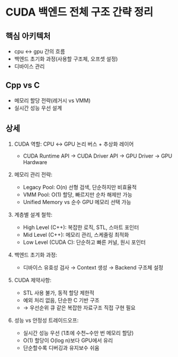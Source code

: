 # CUDA 백엔드 전체 구조 간략 정리

## 핵심 아키텍처

- cpu <-> gpu 간의 흐름
- 백엔드 초기화 과정(사용할 구조체, 오프셋 설정)
- 디바이스 관리

## Cpp vs C

- 메모리 할당 전략(레거시 vs VMM)
- 실시간 성능 우선 설계

## 상세

1. CUDA 역할: CPU ↔ GPU 논리 버스 + 추상화 레이어

   - CUDA Runtime API → CUDA Driver API → GPU Driver → GPU Hardware

2. 메모리 관리 전략:

   - Legacy Pool: O(n) 선형 검색, 단순하지만 비효율적
   - VMM Pool: O(1) 할당, 빠르지만 순차 해제만 가능
   - Unified Memory vs 순수 GPU 메모리 선택 가능

3. 계층별 설계 철학:

   - High Level (C++): 복잡한 로직, STL, 스마트 포인터
   - Mid Level (C++): 메모리 관리, 스케줄링 최적화
   - Low Level (CUDA C): 단순하고 빠른 커널, 원시 포인터

4. 백엔드 초기화 과정:

   - 디바이스 유효성 검사 → Context 생성 → Backend 구조체 설정

5. CUDA 제약사항:

   - STL 사용 불가, 동적 할당 제한적
   - 예외 처리 없음, 단순한 C 기반 구조
   - → 우선순위 큐 같은 복잡한 자료구조 직접 구현 필요

6. 성능 vs 안정성 트레이드오프:
   - 실시간 성능 우선 (1초에 수천~수만 번 메모리 할당)
   - O(1) 할당이 O(log n)보다 GPU에서 유리
   - 단순할수록 디버깅과 유지보수 쉬움
